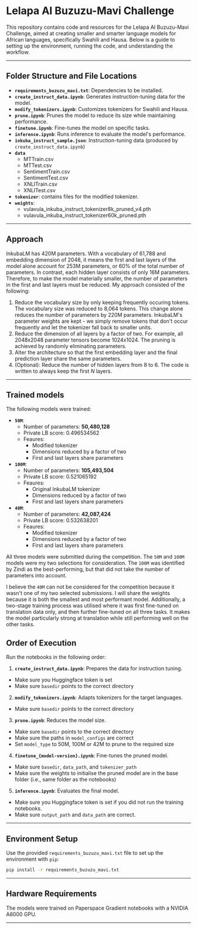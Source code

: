 # Lelapa AI Buzuzu-Mavi Challenge

This repository contains code and resources for the Lelapa AI Buzuzu-Mavi Challenge, aimed at creating smaller and smarter language models for African languages, specifically Swahili and Hausa. Below is a guide to setting up the environment, running the code, and understanding the workflow.

---

## Folder Structure and File Locations

- **`requirements_buzuzu_mavi.txt`**: Dependencies to be installed.
- **`create_instruct_data.ipynb`**: Generates instruction-tuning data for the model.
- **`modify_tokenizers.ipynb`**: Customizes tokenizers for Swahili and Hausa.
- **`prune.ipynb`**: Prunes the model to reduce its size while maintaining performance.
- **`finetune.ipynb`**: Fine-tunes the model on specific tasks.
- **`inference.ipynb`**: Runs inference to evaluate the model's performance.
- **`inkuba_instruct_sample.json`**: Instruction-tuning data (produced by `create_instruct_data.ipynb`)
- **`data`**
  - MTTrain.csv
  - MTTest.csv
  - SentimentTrain.csv
  - SentimentTest.csv
  - XNLITrain.csv
  - XNLITest.csv
- **`tokenizer`**: contains files for the modified tokenizer.
- **`weights`**:
  - vulavula_inkuba_instruct_tokenizer8k_pruned_v4.pth
  - vulavula_inkuba_instruct_tokenizer60k_pruned.pth

---

## Approach
InkubaLM has 420M parameters. With a vocabulary of 61,788 and embedding dimension of 2048, it means the first and last layers of the model alone account for 253M parameters, or 60% of the total number of parameters. In contrast, each hidden layer consists of only 16M parameters. Therefore, to make the model materially smaller, the number of parameters in the first and last layers must be reduced. My approach consisted of the following:
 1. Reduce the vocabulary size by only keeping frequently occuring tokens. The vocabulary size was reduced to 8,064 tokens. This change alone reduces the number of parameters by 220M parameters. InkubaLM's parameter weights are kept - we simply remove tokens that don't occur frequently and let the tokenizer fall back to smaller units.
 2. Reduce the dimension of all layers by a factor of two. For example, all 2048x2048 parameter tensors become 1024x1024. The pruning is achieved by randomly eliminating parameters.
 3. Alter the architecture so that the first embedding layer and the final prediction layer share the same parameters.
 4. (Optional): Reduce the number of hidden layers from 8 to 6. The code is written to always keep the first _N_ layers.

---

## Trained models

The following models were trained:
 - **`50M`**:
   - Number of parameters: **50,480,128**
   - Private LB score: 0.496534562
   - Feaures:
     - Modified tokenizer
     - Dimensions reduced by a factor of two
     - First and last layers share parameters
 - **`100M`**:
   - Number of parameters: **105,493,504**
   - Private LB score: 0.521065192
   - Feaures:
     - Original InkubaLM tokenizer
     - Dimensions reduced by a factor of two
     - First and last layers share parameters
 - **`40M`**:
   - Number of parameters: **42,087,424**
   - Private LB score: 0.532638201
   - Feaures:
     - Modified tokenizer
     - Dimensions reduced by a factor of two
     - First and last layers share parameters

All three models were submitted during the competition. The `50M` and `100M` models were my two selections for consideration. The `100M` was identified by Zindi as the best-performing, but that did not take the number of parameters into account.

I believe the `40M` can not be considered for the competition because it wasn't one of my two selected submissions. I will share the weights because it is both the smallest and most performant model. Additionally, a two-stage training process was utilised where it was first fine-tuned on translation data only, and then further fine-tuned on all three tasks. It makes the model particularly strong at translation while still performing well on the other tasks.


## Order of Execution

Run the notebooks in the following order:

1. **`create_instruct_data.ipynb`**: Prepares the data for instruction tuning.
  - Make sure you Huggingface token is set
  - Make sure `basedir` points to the correct directory
2. **`modify_tokenizers.ipynb`**: Adapts tokenizers for the target languages.
  - Make sure `basedir` points to the correct directory
3. **`prune.ipynb`**: Reduces the model size.
  - Make sure `basedir` points to the correct directory
  - Make sure the paths in `model_configs` are correct
  - Set `model_type` to 50M, 100M or 42M to prune to the required size
4. **`finetune_{model-version}.ipynb`**: Fine-tunes the pruned model.
  - Make sure `basedir`, `data_path`, and `tokenizer_path`
  - Make sure the weights to initialise the pruned model are in the base folder (i.e., same folder as the notebooks)
5. **`inference.ipynb`**: Evaluates the final model.
  - Make sure you Huggingface token is set if you did not run the training notebooks.
  - Make sure `output_path` and `data_path` are correct.
  

---

## Environment Setup

Use the provided `requirements_buzuzu_mavi.txt` file to set up the environment with `pip`:

```bash
pip install -r requirements_buzuzu_mavi.txt
```

---

## Hardware Requirements

The models were trained on Paperspace Gradient notebooks with a NVIDIA A6000 GPU.

---
